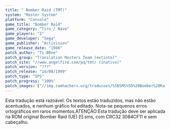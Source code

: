```yaml
---
title: " Bomber Raid (TMT)"
system: "Master System"
platform: "Console"
game_title: "Bomber Raid"
game_category: "Tiro / Nave"
game_players: "1"
game_developer: "Sega"
game_publisher: "Activision"
game_release_date: "1988"
patch_author: "Ti-B0ne"
patch_group: "Translation Masters Team (extinto)"
patch_site: "//www.angelfire.com/pq/tmt/ (inativo)"
patch_version: "???"
patch_release: "18/08/1999"
patch_type: "IPS"
patch_progress: "100%"
patch_images: ["//img.romhackers.org/traducoes/%5BSMS%5D%20Bomber%20Raid%20-%20TMT%20-%201.png","//img.romhackers.org/traducoes/%5BSMS%5D%20Bomber%20Raid%20-%20TMT%20-%202.png","//img.romhackers.org/traducoes/%5BSMS%5D%20Bomber%20Raid%20-%20TMT%20-%203.png"]
---
```

Esta tradução está razoável. Os textos estão traduzidos, mas não estão acentuados, e nenhum gráfico foi editado. Nota-se pequenos erros ortográficos em raros momentos.ATENÇÃO:Esta tradução deve ser aplicada na ROM original Bomber Raid (UE) [!].sms, com CRC32 3084CF11 e sem cabeçalho.